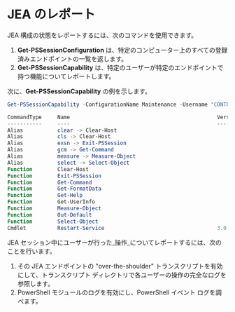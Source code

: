 # <a name="reporting-on-jea"></a>JEA のレポート
JEA 構成の状態をレポートするには、次のコマンドを使用できます。
1.  **Get-PSSessionConfiguration** は、特定のコンピューター上のすべての登録済みエンドポイントの一覧を返します。
2.  **Get-PSSessionCapability** は、特定のユーザーが特定のエンドポイントで持つ機能についてレポートします。

次に、**Get-PSSessionCapability** の例を示します。
```powershell
Get-PSSessionCapability -ConfigurationName Maintenance -Username "CONTOSO\JohnDoe"

CommandType     Name                                               Version    Source           
-----------     ----                                               -------    ------           
Alias           clear -> Clear-Host                                                            
Alias           cls -> Clear-Host                                                              
Alias           exsn -> Exit-PSSession                                                         
Alias           gcm -> Get-Command                                                             
Alias           measure -> Measure-Object                                                      
Alias           select -> Select-Object                                                        
Function        Clear-Host                                                                     
Function        Exit-PSSession                                                                 
Function        Get-Command                                                                    
Function        Get-FormatData                                                                 
Function        Get-Help                                                                       
Function        Get-UserInfo                                                                   
Function        Measure-Object                                                                 
Function        Out-Default                                                                    
Function        Select-Object                                                                  
Cmdlet          Restart-Service                                    3.0.0.0 Microsof...


```

JEA セッション中にユーザーが行った_操作_についてレポートするには、次のことを行います。
1. その JEA エンドポイントの "over-the-shoulder" トランスクリプトを有効にして、トランスクリプト ディレクトリで各ユーザーの操作の完全なログを参照します。
2. PowerShell モジュールのログを有効にし、PowerShell イベント ログを調べます。